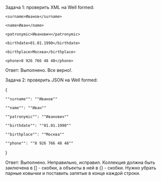 Задача 1: проверить XML на Well formed:

    <surname>Иванов</surname>

    <name>Иван</name>

    <patronymic>Иванович</patronymic>

    <birthdate>01.01.1990</birthdate>

    <birthplace>Москва</birthplace>

    <phone>8 926 766 48 48</phone>
Ответ: Выполнено. Все верно!.

Задача 2: проверить JSON на Well formed:

{

    ""surname"": ""Иванов""

    ""name"": ""Иван""

    ""patronymic"": ""Иванович""

    ""birthdate"": ""01.01.1990""

    ""birthplace"": ""Москва""

    ""phone"": ""8 926 766 48 48""
}

Ответ: Выполнено. Неправильно, исправил. Коллекция должна быть заключена в [] - скобки, 
а объекты в ней в {} - скобки. Нужно убрать парные ковычки и поставить запятые в конце каждой строки.
